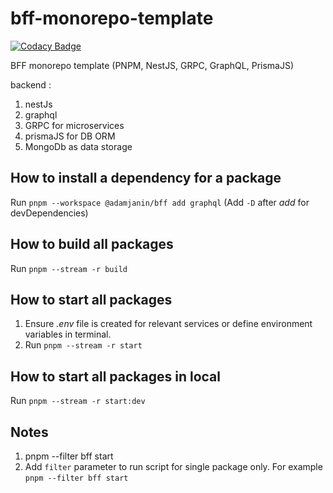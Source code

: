# bff-monorepo-template

[![Codacy Badge](https://api.codacy.com/project/badge/Grade/896ff23b2b0c4e12ab4c27218e7fecb8)](https://app.codacy.com/gh/adamjanin/bff-monorepo-template?utm_source=github.com&utm_medium=referral&utm_content=adamjanin/bff-monorepo-template&utm_campaign=Badge_Grade_Settings)

BFF monorepo template (PNPM, NestJS, GRPC, GraphQL, PrismaJS)

backend :

1. nestJs
2. graphql
3. GRPC for microservices
4. prismaJS for DB ORM
5. MongoDb as data storage


## How to install a dependency for a package

Run `pnpm --workspace @adamjanin/bff add graphql` (Add `-D` after _add_ for devDependencies)

## How to build all packages

Run `pnpm --stream -r build`

## How to start all packages

1. Ensure _.env_ file is created for relevant services or define environment variables in terminal.
1. Run `pnpm --stream -r start`

## How to start all packages in local

Run `pnpm --stream -r start:dev`


## Notes

1. pnpm --filter bff start
1. Add `filter` parameter to run script for single package only. For example `pnpm --filter bff start`
